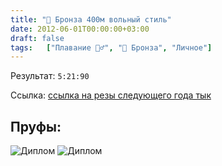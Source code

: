 ```yaml
---
title: "🥉 Бронза 400м вольный стиль"
date: 2012-06-01T00:00:00+03:00
draft: false
tags:   ["Плавание 🏊‍♂️", "🥉 Бронза", "Личное"]
---
```

Результат: `5:21:90`

Ссылка: [ссылка на резы следующего года тык](https://swimapr.ru/wp-content/uploads/2023/03/itogovyj-bojchenko-31.05-02.06.htm?ysclid=lk2x5gb2o9750087964#ref10)

## Пруфы:

![Диплом](/images/sports/2012/01_06_2012/2.jpg#center)
![Диплом](/images/sports/2012/01_06_2012/1.jpg#center)
